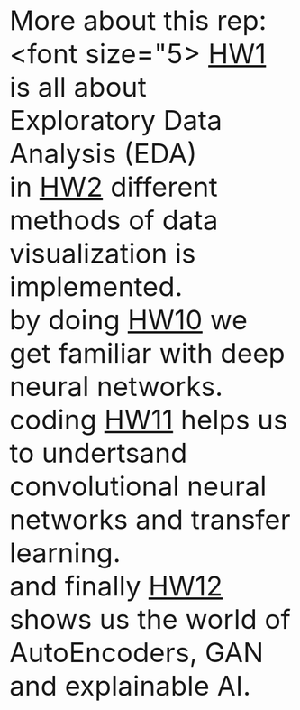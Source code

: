 <font size="10">More about this rep:<br />
<font size="5>
[HW1](https://github.com/MrymHkmbdi/ADSHW/blob/main/ADS_HW1.ipynb) is all about Exploratory Data Analysis (EDA)<br />
in [HW2](https://github.com/MrymHkmbdi/ADSHW/blob/main/ADS_HW2.ipynb) different methods of data visualization is implemented.<br />
by doing [HW10](https://github.com/MrymHkmbdi/ADSHW/blob/main/ADS_HW10.ipynb) we get familiar with deep neural networks.<br />
coding [HW11](https://github.com/MrymHkmbdi/ADSHW/blob/main/ADS_HW11.ipynb) helps us to undertsand convolutional neural networks and transfer learning.<br />
and finally [HW12](https://github.com/MrymHkmbdi/ADSHW/blob/main/ADS_HW12.ipynb) shows us the world of AutoEncoders, GAN and explainable AI.<br />
